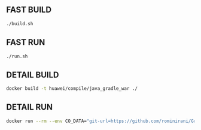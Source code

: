 ## FAST BUILD

```bash
./build.sh
```

## FAST RUN

```bash
./run.sh
```

## DETAIL BUILD
```bash
docker build -t huawei/compile/java_gradle_war ./
```

## DETAIL RUN
```bash
docker run --rm --env CO_DATA="git-url=https://github.com/rominirani/GradleWebAppSample.git target=https://hub.opshub.sh/binary/v1/lidian/test/binary/2.2.4/web.war" huawei/compile/java_gradle_war
```